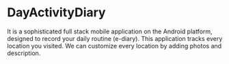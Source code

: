 # DayActivityDiary
It is a sophisticated full stack mobile application on the Android platform, designed to record your daily routine (e-diary). This application tracks every location you visited. We can customize every location by adding photos and description.
